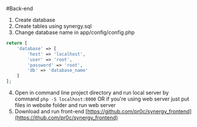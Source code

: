 #Back-end
1. Create database
2. Create tables using synergy.sql
3. Change database name in app/config/config.php
```php
return [
    'database' => [
        'host' => 'localhost',
        'user' => 'root',
        'password' => 'root',
        'db' => 'database_name'
    ]
];
```
4. Open in command line project directory and run local server by command
`php -S localhost:8000`
OR if you're using web server just put files in website folder and run web server
5. Download and run front-end [https://github.com/pr0c/synergy_frontend](https://ithub.com/pr0c/synergy_frontend)